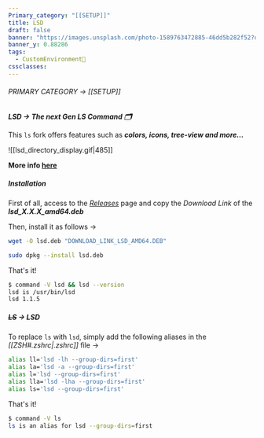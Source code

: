 ```yaml
---
Primary_category: "[[SETUP]]"
title: LSD
draft: false
banner: "https://images.unsplash.com/photo-1589763472885-46dd5b282f52?q=80&w=1748&auto=format&fit=crop&ixlib=rb-4.0.3&ixid=M3wxMjA3fDB8MHxwaG90by1wYWdlfHx8fGVufDB8fHx8fA%3D%3D"
banner_y: 0.88286
tags:
  - CustomEnvironment🦜
cssclasses:
---
```


###### PRIMARY CATEGORY → [[SETUP]]

***LSD → The next Gen LS Command 🗂️***

This `ls` fork offers features such as ***colors, icons, tree-view and more...***

![[lsd_directory_display.gif|485]]

**More info [here](https://github.com/lsd-rs/lsd)**

##### Installation

First of all, access to the _[Releases](https://github.com/lsd-rs/lsd/releases)_ page and copy the _Download Link_ of the _**lsd_X.X.X_amd64.deb**_

Then, install it as follows →

```bash
wget -O lsd.deb "DOWNLOAD_LINK_LSD_AMD64.DEB"
```

```bash
sudo dpkg --install lsd.deb
```

That's it!

```bash
$ command -V lsd && lsd --version
lsd is /usr/bin/lsd
lsd 1.1.5
```

##### *~~LS~~ → LSD*

To replace `ls` with `lsd`, simply add the following aliases in the _[[ZSH#*.zshrc*|.zshrc]]_ file →

```bash
alias ll='lsd -lh --group-dirs=first'
alias la='lsd -a --group-dirs=first'
alias l='lsd --group-dirs=first'
alias lla='lsd -lha --group-dirs=first'
alias ls='lsd --group-dirs=first'
```

That's it!

```bash
$ command -V ls
ls is an alias for lsd --group-dirs=first
```